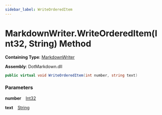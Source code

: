 ```yaml
---
sidebar_label: WriteOrderedItem
---
```


# MarkdownWriter\.WriteOrderedItem\(Int32, String\) Method

**Containing Type**: [MarkdownWriter](../index.md)

**Assembly**: DotMarkdown\.dll

```csharp
public virtual void WriteOrderedItem(int number, string text)
```

### Parameters

**number** &ensp; [Int32](https://docs.microsoft.com/en-us/dotnet/api/system.int32)

**text** &ensp; [String](https://docs.microsoft.com/en-us/dotnet/api/system.string)